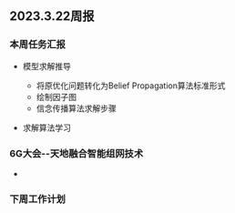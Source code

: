 
## 2023.3.22周报
### 本周任务汇报
+ 模型求解推导
    - 将原优化问题转化为Belief Propagation算法标准形式
    - 绘制因子图
    - 信念传播算法求解步骤
    
+ 求解算法学习

### 6G大会--天地融合智能组网技术
+ 
### 下周工作计划
